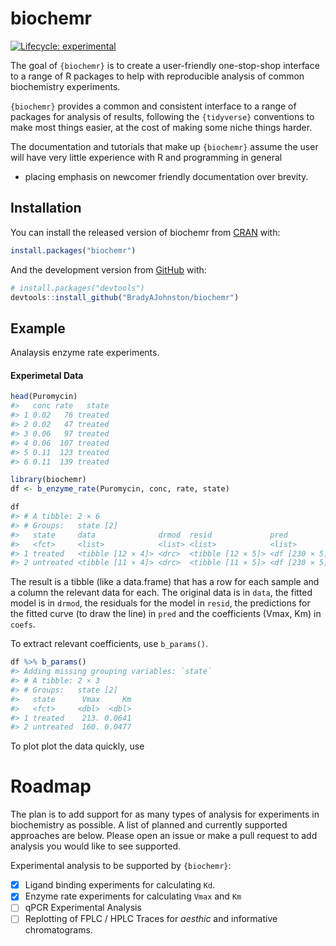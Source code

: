 
<!-- README.md is generated from README.Rmd. Please edit that file -->

# biochemr

<!-- badges: start -->

[![Lifecycle:
experimental](https://img.shields.io/badge/lifecycle-experimental-orange.svg)](https://lifecycle.r-lib.org/articles/stages.html#experimental)

<!-- badges: end -->

The goal of `{biochemr}` is to create a user-friendly one-stop-shop
interface to a range of R packages to help with reproducible analysis of
common biochemistry experiments.

`{biochemr}` provides a common and consistent interface to a range of
packages for analysis of results, following the `{tidyverse}`
conventions to make most things easier, at the cost of making some niche
things harder.

The documentation and tutorials that make up `{biochemr}` assume the
user will have very little experience with R and programming in general
- placing emphasis on newcomer friendly documentation over brevity.

## Installation

You can install the released version of biochemr from
[CRAN](https://CRAN.R-project.org) with:

``` r
install.packages("biochemr")
```

And the development version from [GitHub](https://github.com/) with:

``` r
# install.packages("devtools")
devtools::install_github("BradyAJohnston/biochemr")
```

## Example

Analaysis enzyme rate experiments.

#### Experimetal Data

``` r
head(Puromycin)
#>   conc rate   state
#> 1 0.02   76 treated
#> 2 0.02   47 treated
#> 3 0.06   97 treated
#> 4 0.06  107 treated
#> 5 0.11  123 treated
#> 6 0.11  139 treated
```

``` r
library(biochemr)
df <- b_enzyme_rate(Puromycin, conc, rate, state)

df
#> # A tibble: 2 × 6
#> # Groups:   state [2]
#>   state     data              drmod  resid             pred           coefs     
#>   <fct>     <list>            <list> <list>            <list>         <list>    
#> 1 treated   <tibble [12 × 4]> <drc>  <tibble [12 × 5]> <df [230 × 5]> <tibble […
#> 2 untreated <tibble [11 × 4]> <drc>  <tibble [11 × 5]> <df [230 × 5]> <tibble […
```

The result is a tibble (like a data.frame) that has a row for each
sample and a column the relevant data for each. The original data is in
`data`, the fitted model is in `drmod`, the residuals for the model in
`resid`, the predictions for the fitted curve (to draw the line) in
`pred` and the coefficients (Vmax, Km) in `coefs`.

To extract relevant coefficients, use `b_params()`.

``` r
df %>% b_params()
#> Adding missing grouping variables: `state`
#> # A tibble: 2 × 3
#> # Groups:   state [2]
#>   state      Vmax     Km
#>   <fct>     <dbl>  <dbl>
#> 1 treated    213. 0.0641
#> 2 untreated  160. 0.0477
```

To plot plot the data quickly, use

# Roadmap

The plan is to add support for as many types of analysis for experiments
in biochemistry as possible. A list of planned and currently supported
approaches are below. Please open an issue or make a pull request to add
analysis you would like to see supported.

Experimental analysis to be supported by `{biochemr}`:

-   [x] Ligand binding experiments for calculating `Kd`.
-   [x] Enzyme rate experiments for calculating `Vmax` and `Km`
-   [ ] qPCR Experimental Analysis
-   [ ] Replotting of FPLC / HPLC Traces for *aesthic* and informative
    chromatograms.
